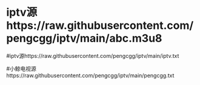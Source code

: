 # iptv源https://raw.githubusercontent.com/pengcgg/iptv/main/abc.m3u8

#iptv源https://raw.githubusercontent.com/pengcgg/iptv/main/iptv.txt

#小鲸电视源https://raw.githubusercontent.com/pengcgg/iptv/main/pengcgg.txt

